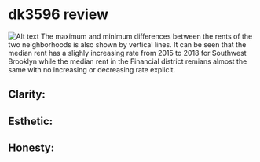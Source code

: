 # dk3596 review

![Alt text](https://user-images.githubusercontent.com/24549241/48102193-f21da180-e1f7-11e8-9f02-232bc4cef88c.png)
The maximum and minimum differences between the rents of the two neighborhoods is also shown by vertical lines. It can be seen that the median rent has a slighly increasing rate from 2015 to 2018 for Southwest Brooklyn while the median rent in the Financial district remians almost the same with no increasing or decreasing rate explicit.

## Clarity:


## Esthetic:


## Honesty:
